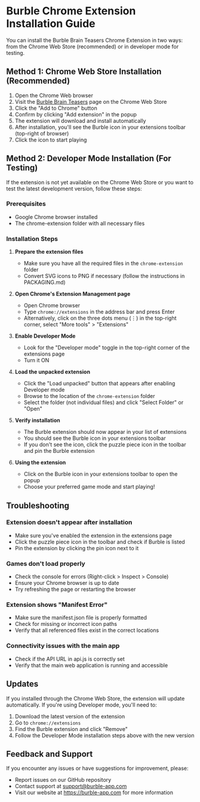 # Burble Chrome Extension Installation Guide

You can install the Burble Brain Teasers Chrome Extension in two ways: from the Chrome Web Store (recommended) or in developer mode for testing.

## Method 1: Chrome Web Store Installation (Recommended)

1. Open the Chrome Web browser
2. Visit the [Burble Brain Teasers](https://chrome.google.com/webstore/detail/burble-brain-teasers) page on the Chrome Web Store
3. Click the "Add to Chrome" button
4. Confirm by clicking "Add extension" in the popup
5. The extension will download and install automatically
6. After installation, you'll see the Burble icon in your extensions toolbar (top-right of browser)
7. Click the icon to start playing

## Method 2: Developer Mode Installation (For Testing)

If the extension is not yet available on the Chrome Web Store or you want to test the latest development version, follow these steps:

### Prerequisites
- Google Chrome browser installed
- The chrome-extension folder with all necessary files

### Installation Steps

1. **Prepare the extension files**
   - Make sure you have all the required files in the `chrome-extension` folder
   - Convert SVG icons to PNG if necessary (follow the instructions in PACKAGING.md)

2. **Open Chrome's Extension Management page**
   - Open Chrome browser
   - Type `chrome://extensions` in the address bar and press Enter
   - Alternatively, click on the three dots menu (⋮) in the top-right corner, select "More tools" > "Extensions"

3. **Enable Developer Mode**
   - Look for the "Developer mode" toggle in the top-right corner of the extensions page
   - Turn it ON

4. **Load the unpacked extension**
   - Click the "Load unpacked" button that appears after enabling Developer mode
   - Browse to the location of the `chrome-extension` folder
   - Select the folder (not individual files) and click "Select Folder" or "Open"

5. **Verify installation**
   - The Burble extension should now appear in your list of extensions
   - You should see the Burble icon in your extensions toolbar
   - If you don't see the icon, click the puzzle piece icon in the toolbar and pin the Burble extension

6. **Using the extension**
   - Click on the Burble icon in your extensions toolbar to open the popup
   - Choose your preferred game mode and start playing!

## Troubleshooting

### Extension doesn't appear after installation
- Make sure you've enabled the extension in the extensions page
- Click the puzzle piece icon in the toolbar and check if Burble is listed
- Pin the extension by clicking the pin icon next to it

### Games don't load properly
- Check the console for errors (Right-click > Inspect > Console)
- Ensure your Chrome browser is up to date
- Try refreshing the page or restarting the browser

### Extension shows "Manifest Error"
- Make sure the manifest.json file is properly formatted
- Check for missing or incorrect icon paths
- Verify that all referenced files exist in the correct locations

### Connectivity issues with the main app
- Check if the API URL in api.js is correctly set
- Verify that the main web application is running and accessible

## Updates

If you installed through the Chrome Web Store, the extension will update automatically. If you're using Developer mode, you'll need to:

1. Download the latest version of the extension
2. Go to `chrome://extensions`
3. Find the Burble extension and click "Remove"
4. Follow the Developer Mode installation steps above with the new version

## Feedback and Support

If you encounter any issues or have suggestions for improvement, please:
- Report issues on our GitHub repository
- Contact support at support@burble-app.com
- Visit our website at https://burble-app.com for more information